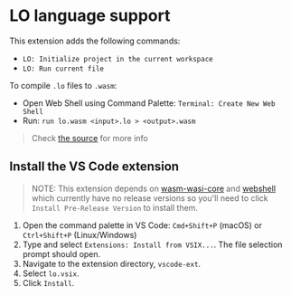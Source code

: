 # LO language support

This extension adds the following commands:
- `LO: Initialize project in the current workspace`
- `LO: Run current file`

To compile `.lo` files to `.wasm`:
  - Open Web Shell using Command Palette: `Terminal: Create New Web Shell`
  - Run: `run lo.wasm <input>.lo > <output>.wasm`

> Check [the source](https://github.com/glebbash/LO) for more info

## Install the VS Code extension

> NOTE: This extension depends on [wasm-wasi-core](https://marketplace.visualstudio.com/items?itemName=ms-vscode.wasm-wasi-core) and [webshell](https://marketplace.visualstudio.com/items?itemName=ms-vscode.webshell) which currently have no release versions so you'll need to click `Install Pre-Release Version` to install them.

1. Open the command palette in VS Code: `Cmd+Shift+P` (macOS) or `Ctrl+Shift+P` (Linux/Windows)
2. Type and select `Extensions: Install from VSIX...`. The file selection prompt should open.
3. Navigate to the extension directory, `vscode-ext`.
4. Select `lo.vsix`.
5. Click `Install`.
